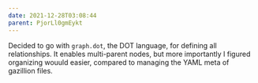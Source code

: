 ```yaml
---
date: 2021-12-28T03:08:44
parent: PjorLl0gmEykt
---
```


Decided to go with `graph.dot`, the DOT language, for defining all relationships. It enables multi-parent nodes, but more importantly I figured organizing wouuld easier, compared to managing the YAML meta of gazillion files.
